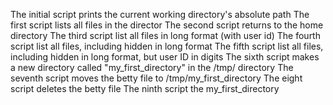 The initial script prints the current working directory's absolute path
The first script lists all files in the director
The second script returns to the home directory
The third script list all files in long format (with user id)
The fourth script list all files, including hidden in long format
The fifth script list all files, including hidden in long format, but user ID in digits
The sixth script makes a new directory called "my_first_directory" in the /tmp/ directory
The seventh script moves the betty file to /tmp/my_first_directory
The eight script deletes the betty file
The ninth script  the my_first_directory
